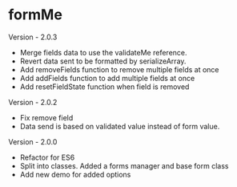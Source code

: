 formMe
========

Version - 2.0.3
- Merge fields data to use the validateMe reference.
- Revert data sent to be formatted by serializeArray.
- Add removeFields function to remove multiple fields at once
- Add addFields function to add multiple fields at once
- Add resetFieldState function when field is removed

Version - 2.0.2
- Fix remove field
- Data send is based on validated value instead of form value.

Version - 2.0.0
- Refactor for ES6
- Split into classes. Added a forms manager and base form class
- Add new demo for added options